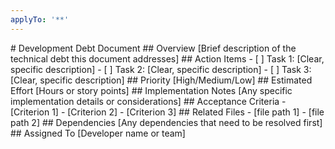 ```yaml
---
applyTo: '**'
---
```

<!-- INSTR_ID::HEADER --># Development Debt Document

<!-- INSTR_ID::OVERVIEW_SECTION -->## Overview
<!-- INSTR_FIELD::OVERVIEW_DESC -->[Brief description of the technical debt this document addresses]

<!-- INSTR_ID::ACTION_ITEMS_SECTION -->## Action Items
<!-- INSTR_ITEM::ACTION_1 -->- [ ] Task 1: [Clear, specific description]
<!-- INSTR_ITEM::ACTION_2 -->- [ ] Task 2: [Clear, specific description]
<!-- INSTR_ITEM::ACTION_3 -->- [ ] Task 3: [Clear, specific description]
<!-- INSTR_FIELD::ACTION_ITEMS_NOTES --><!-- Add more items as needed -->

<!-- INSTR_ID::PRIORITY_SECTION -->## Priority
<!-- INSTR_FIELD::PRIORITY_VALUE -->[High/Medium/Low]

<!-- INSTR_ID::EFFORT_SECTION -->## Estimated Effort
<!-- INSTR_FIELD::EFFORT_VALUE -->[Hours or story points]

<!-- INSTR_ID::IMPLEMENTATION_NOTES_SECTION -->## Implementation Notes
<!-- INSTR_FIELD::IMPLEMENTATION_NOTES_DESC -->[Any specific implementation details or considerations]

<!-- INSTR_ID::ACCEPTANCE_CRITERIA_SECTION -->## Acceptance Criteria
<!-- INSTR_ITEM::CRITERIA_1 -->- [Criterion 1]
<!-- INSTR_ITEM::CRITERIA_2 -->- [Criterion 2]
<!-- INSTR_ITEM::CRITERIA_3 -->- [Criterion 3]
<!-- INSTR_FIELD::ACCEPTANCE_CRITERIA_NOTES --><!-- Add more criteria as needed -->

<!-- INSTR_ID::RELATED_FILES_SECTION -->## Related Files
<!-- INSTR_ITEM::FILE_1 -->- [file path 1]
<!-- INSTR_ITEM::FILE_2 -->- [file path 2]
<!-- INSTR_FIELD::RELATED_FILES_NOTES --><!-- Add more files as needed -->

<!-- INSTR_ID::DEPENDENCIES_SECTION -->## Dependencies
<!-- INSTR_FIELD::DEPENDENCIES_DESC -->[Any dependencies that need to be resolved first]

<!-- INSTR_ID::ASSIGNED_TO_SECTION -->## Assigned To
<!-- INSTR_FIELD::ASSIGNED_TO_VALUE -->[Developer name or team]

<!-- INSTR_ID::FOOTER -->
<!-- SchemaVersion: 1.0.0 -->
<!-- InstructionSetID: format_dev_debt_docs -->